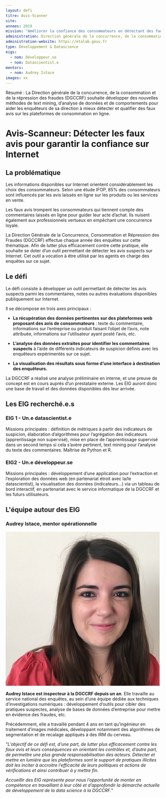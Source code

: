 ```yaml
---
layout: defi
titre: Avis-Scanner
site: 
annees: 2019
mission: "Améliorer la confiance des consommateurs en détectant des faux avis sur Internet"
administration: Direction générale de la concurrence, de la consommation et de la répression des fraudes 
administration-website: https://etalab.gouv.fr
type: Développement & Datascience
eigs:
  - nom: Développeur.se
  - nom: Datascientist.e
mentors: 
  - nom: Audrey Istace
images: xx
---
```


Résumé : La Direction générale de la concurrence, de la consommation et de la 
répression des fraudes (DGCCRF) souhaite développer des nouvelles 
méthodes de text mining, d’analyse de données et de comportements pour
aider les enquêteurs de sa direction à mieux détecter et qualifier des 
faux avis sur les plateformes de consommation en ligne.

# Avis-Scanneur: Détecter les faux avis pour garantir la confiance sur Internet

## La problématique

Les informations disponibles sur Internet orientent considérablement les choix des consommateurs. Selon une étude IFOP, 85% des consommateurs sont influencés par les avis laissés en ligne sur les produits ou les services en vente. 

Les faux avis trompent les consommateurs qui tiennent compte des commentaires laissés en ligne pour guider leur acte d’achat. Ils nuisent également aux professionnels vertueux en empêchant une concurrence loyale. 

La Direction Générale de la Concurrence, Consommation et Répression des Fraudes (DGCCRF) effectue chaque année des enquêtes sur cette thématique. Afin de lutter plus efficacement contre cette pratique, elle souhaite se doter d’un outil permettant de détecter les avis suspects sur Internet. Cet outil a vocation à être utilisé par les agents en charge des enquêtes sur ce sujet. 

## Le défi 
Le défi consiste à développer un outil permettant de détecter les avis suspects parmi les commentaires, notes ou autres évaluations disponibles publiquement sur Internet. 

Il se décompose en trois axes principaux :
* **La récupération des données pertinentes sur des plateformes web proposant des avis de consommateurs** : texte du commentaire, informations sur l’entreprise ou produit faisant l’objet de l’avis, note attribuée, informations sur l’utilisateur ayant posté l’avis, etc.
* **L’analyse des données extraites pour identifier les commentaires suspects** à l’aide de différents indicateurs de suspicion définis avec les enquêteurs expérimentés sur ce sujet.

* **La visualisation des résultats sous forme d’une interface à destination des enquêteurs.**

La DGCCRF a réalisé une analyse préliminaire en interne, et une preuve de concept est en cours auprès d’un prestataire externe. Les EIG auront donc une base de travail et des données disponibles dès leur arrivée.

## Les EIG recherché.e.s

### EIG 1 - Un.e datascientist.e
Missions principales : définition de métriques à partir des indicateurs de suspicion, élaboration d’algorithmes pour l’agrégation des indicateurs (apprentissage non supervisé), mise en place de l’apprentissage supervisé dans un second temps si cela s’avère pertinent, text mining pour l’analyse du texte des commentaires. Maîtrise de Python et R.

### EIG2 - Un.e développeur.se
Missions principales : développement d’une application pour l’extraction et l’exploration des données web (en partenariat étroit avec la/le datascientist), la visualisation des données (indicateurs…) via un tableau de bord interactif, en partenariat avec le service informatique de la DGCCRF et les futurs utilisateurs.

## L'équipe autour des EIG

### Audrey Istace, mentor opérationnelle

![Audrey Istace](/img/communaute/audrey-istace.png)

**Audrey Istace est inspecteur à la DGCCRF depuis un an**. Elle travaille au service national des enquêtes, au sein d’une équipe dédiée aux techniques d’investigations numériques : développement d’outils pour cibler des pratiques suspectes, analyse de bases de données d’entreprise pour mettre en évidence des fraudes, etc. 

Précédemment, elle a travaillé pendant 4 ans en tant qu’ingénieur en traitement d’images médicales, développant notamment des algorithmes de segmentation et de recalage appliqués à des IRM du cerveau.

_"L’objectif de ce défi est, d’une part, de lutter plus efficacement contre les faux avis et leurs conséquences en orientant les contrôles et, d’autre part, de  permettre une plus grande responsabilisation des acteurs. Détecter et mettre en lumière que les plateformes sont le support de pratiques illicites doit les inciter à accroitre l’efficacité de leurs politiques et actions de vérifications et ainsi contribuer à y mettre fin._

_Accueillir des EIG représente pour nous l’opportunité de monter en compétence en travaillant à leur côté et d’approfondir la démarche actuelle de développement de la data science à la DGCCRF._"



